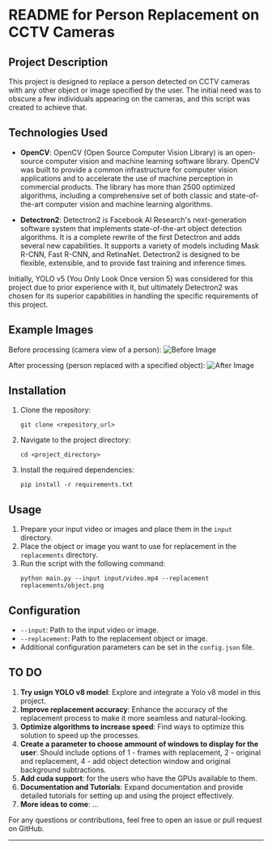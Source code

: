 # README for Person Replacement on CCTV Cameras

## Project Description

This project is designed to replace a person detected on CCTV cameras with any other object or image specified by the user. The initial need was to obscure a few individuals appearing on the cameras, and this script was created to achieve that.

## Technologies Used

- **OpenCV**: OpenCV (Open Source Computer Vision Library) is an open-source computer vision and machine learning software library. OpenCV was built to provide a common infrastructure for computer vision applications and to accelerate the use of machine perception in commercial products. The library has more than 2500 optimized algorithms, including a comprehensive set of both classic and state-of-the-art computer vision and machine learning algorithms.

- **Detectron2**: Detectron2 is Facebook AI Research's next-generation software system that implements state-of-the-art object detection algorithms. It is a complete rewrite of the first Detectron and adds several new capabilities. It supports a variety of models including Mask R-CNN, Fast R-CNN, and RetinaNet. Detectron2 is designed to be flexible, extensible, and to provide fast training and inference times.

Initially, YOLO v5 (You Only Look Once version 5) was considered for this project due to prior experience with it, but ultimately Detectron2 was chosen for its superior capabilities in handling the specific requirements of this project.

## Example Images

Before processing (camera view of a person):
![Before Image](path/to/before_image.jpg)

After processing (person replaced with a specified object):
![After Image](path/to/after_image.jpg)

## Installation

1. Clone the repository:
   ```
   git clone <repository_url>
   ```
2. Navigate to the project directory:
   ```
   cd <project_directory>
   ```
3. Install the required dependencies:
   ```
   pip install -r requirements.txt
   ```

## Usage

1. Prepare your input video or images and place them in the `input` directory.
2. Place the object or image you want to use for replacement in the `replacements` directory.
3. Run the script with the following command:
   ```
   python main.py --input input/video.mp4 --replacement replacements/object.png
   ```

## Configuration

- `--input`: Path to the input video or image.
- `--replacement`: Path to the replacement object or image.
- Additional configuration parameters can be set in the `config.json` file.

## TO DO

1. **Try usign YOLO v8 model**: Explore and integrate a Yolo v8 model in this project.
2. **Improve replacement accuracy**: Enhance the accuracy of the replacement process to make it more seamless and natural-looking.
3. **Optimize algorithms to increase speed**: Find ways to optimize this solution to speed up the processes.
4. **Create a parameter to choose ammount of windows to display for the user**: Should include options of 1 - frames with replacement, 2 - original and replacement,  4 - add object detection window and original background subtractions.  
5. **Add cuda support**: for the users who have the GPUs available to them.
6. **Documentation and Tutorials**: Expand documentation and provide detailed tutorials for setting up and using the project effectively.
7. **More ideas to come**: ...

For any questions or contributions, feel free to open an issue or pull request on GitHub.

---
